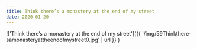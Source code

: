 ```yaml
---
title: Think there’s a monastery at the end of my street
date: 2020-01-20
---
```


!['Think there’s a monastery at the end of my street']({{ '/img/59Thinkthere-samonasteryattheendofmystreet0.jpg' | url }} )
<br>

